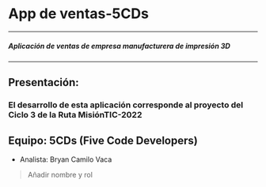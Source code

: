# App de ventas-5CDs
---
##### Aplicación de ventas  de empresa manufacturera de impresión 3D
---
## Presentación: 
### El desarrollo de esta aplicación corresponde al proyecto del Ciclo 3 de la Ruta MisiónTIC-2022


## Equipo: 5CDs (Five Code Developers)

* Analista: Bryan Camilo Vaca
> Añadir nombre y rol
